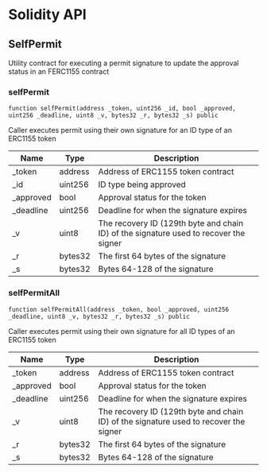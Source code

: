 # Solidity API

## SelfPermit

Utility contract for executing a permit signature to update the approval status in an FERC1155 contract

### selfPermit

```solidity
function selfPermit(address _token, uint256 _id, bool _approved, uint256 _deadline, uint8 _v, bytes32 _r, bytes32 _s) public
```

Caller executes permit using their own signature for an ID type of an ERC1155 token

| Name | Type | Description |
| ---- | ---- | ----------- |
| _token | address | Address of ERC1155 token contract |
| _id | uint256 | ID type being approved |
| _approved | bool | Approval status for the token |
| _deadline | uint256 | Deadline for when the signature expires |
| _v | uint8 | The recovery ID (129th byte and chain ID) of the signature used to recover the signer |
| _r | bytes32 | The first 64 bytes of the signature |
| _s | bytes32 | Bytes 64-128 of the signature |

### selfPermitAll

```solidity
function selfPermitAll(address _token, bool _approved, uint256 _deadline, uint8 _v, bytes32 _r, bytes32 _s) public
```

Caller executes permit using their own signature for all ID types of an ERC1155 token

| Name | Type | Description |
| ---- | ---- | ----------- |
| _token | address | Address of ERC1155 token contract |
| _approved | bool | Approval status for the token |
| _deadline | uint256 | Deadline for when the signature expires |
| _v | uint8 | The recovery ID (129th byte and chain ID) of the signature used to recover the signer |
| _r | bytes32 | The first 64 bytes of the signature |
| _s | bytes32 | Bytes 64-128 of the signature |

